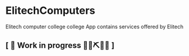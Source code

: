 # ElitechComputers
Elitech computer college college App contains services offered by Elitech

## \[ 🚧 Work in progress 👷‍♀️⛏🔧️🚧 \]
